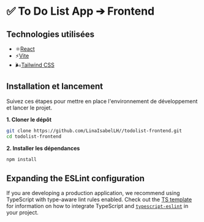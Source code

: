 # ✅ To Do List App ➔ Frontend

## Technologies utilisées

*  ⚛️[React](https://react.dev/learn/build-a-react-app-from-scratch)
*  ⚡[Vite](https://vitejs.fr/guide/)
*  🌬️[Tailwind CSS](https://tailwindcss.com/docs/installation/using-vite)

## Installation et lancement

Suivez ces étapes pour mettre en place l'environnement de développement et lancer le projet.

**1. Cloner le dépôt**
```bash
git clone https://github.com/LinaIsabelLH//todolist-frontend.git
cd todolist-frontend
```
**2. Installer les dépendances**
```bash
npm install
```

## Expanding the ESLint configuration

If you are developing a production application, we recommend using TypeScript with type-aware lint rules enabled. Check out the [TS template](https://github.com/vitejs/vite/tree/main/packages/create-vite/template-react-ts) for information on how to integrate TypeScript and [`typescript-eslint`](https://typescript-eslint.io) in your project.
